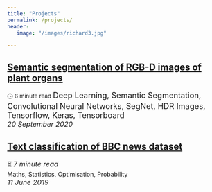 ```yaml
---
title: "Projects"
permalink: /projects/
header:
   image: "/images/richard3.jpg"

---
```

## [Semantic segmentation of RGB-D images of plant organs](https://alpharouk.github.io/semantic-segmentation-of-plants-with-segnet/)
<font size="2">:clock4: 6 minute read</font> 
<font size="4">Deep Learning, Semantic Segmentation, Convolutional Neural Networks, SegNet, HDR Images, Tensorflow, Keras, Tensorboard</font>  
*<font size="3">20 September 2020</font>*  
## [Text classification of BBC news dataset](https://alpharouk.github.io/nlp-project/)
:hourglass_flowing_sand: *<font size="3">7 minute read</font>*  
Maths, Statistics, Optimisation, Probability  
*<font size="3">11 June 2019</font>*

